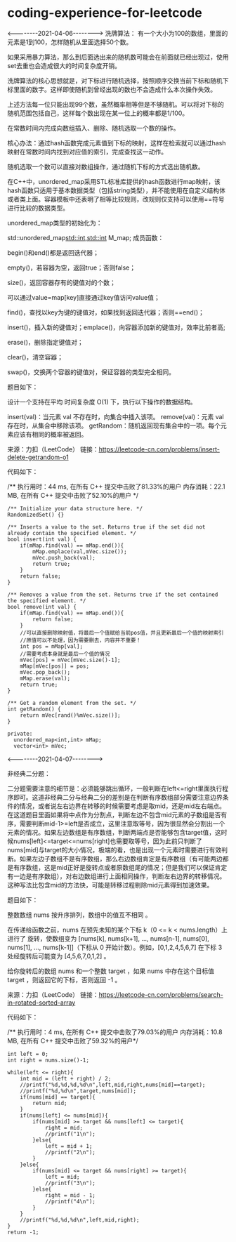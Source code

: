 # coding-experience-for-leetcode

<--------2021-04-06-------->
洗牌算法：
有一个大小为100的数组，里面的元素是1到100，怎样随机从里面选择50个数。

如果采用暴力算法，那么到后面选出来的随机数可能会在前面就已经出现过，使用set去重也会造成很大的时间复杂度开销。

洗牌算法的核心思想就是，对下标进行随机选择，按照顺序交换当前下标和随机下标里面的数字。这样即使随机到曾经出现的数也不会造成什么本次操作失效。

上述方法每一位只能出现99个数，虽然概率相等但是不够随机。可以将对下标的随机范围包括自己，这样每个数出现在某一位上的概率都是1/100。

在常数时间内完成向数组插入、删除、随机选取一个数的操作。

核心办法：通过hash函数完成元素值到下标的映射，这样在检索就可以通过hash映射在常数时间内找到对应值的索引，完成查找这一动作。

随机选取一个数可以直接对数组操作，通过随机下标的方式选出随机数。

在C++中，unordered_map采用STL标准库提供的hash函数进行map映射，该hash函数只适用于基本数据类型（包括string类型），并不能使用在自定义结构体或者类上面。容器模板中还表明了相等比较规则，改规则仅支持可以使用==符号进行比较的数据类型。

unordered_map类型的初始化为：

std::unordered_map<std::int,std::int> M_map;
成员函数：

begin()和end()都是返回迭代器；

empty()，若容器为空，返回true；否则false；

size()，返回容器存有的键值对的个数；

可以通过value=map[key]直接通过key值访问value值；

find()，查找以key为键的键值对，如果找到返回迭代器；否则==end()；

insert()，插入新的键值对；emplace()，向容器添加新的键值对，效率比前者高;

erase()，删除指定键值对；

clear()，清空容器；

swap()，交换两个容器的键值对，保证容器的类型完全相同。

题目如下：

设计一个支持在平均 时间复杂度 O(1) 下，执行以下操作的数据结构。

insert(val)：当元素 val 不存在时，向集合中插入该项。
remove(val)：元素 val 存在时，从集合中移除该项。
getRandom：随机返回现有集合中的一项。每个元素应该有相同的概率被返回。

来源：力扣（LeetCode）
链接：https://leetcode-cn.com/problems/insert-delete-getrandom-o1

代码如下：

/** 执行用时：44 ms, 在所有 C++ 提交中击败了81.33%的用户
    内存消耗：22.1 MB, 在所有 C++ 提交中击败了52.10%的用户 */


    /** Initialize your data structure here. */
    RandomizedSet() {}
    
    /** Inserts a value to the set. Returns true if the set did not already contain the specified element. */
    bool insert(int val) {
        if(mMap.find(val) == mMap.end()){
            mMap.emplace(val,mVec.size());
            mVec.push_back(val);
            return true;
        }
        return false;
    }
    
    /** Removes a value from the set. Returns true if the set contained the specified element. */
    bool remove(int val) {
        if(mMap.find(val) == mMap.end()){
            return false;
        }
        //可以直接删除映射值，将最后一个值赋给当前pos值，并且更新最后一个值的映射索引
        //原值可以不处理，因为需要删去，内容并不重要！
        int pos = mMap[val];
        //需要考虑本身就是最后一个值的情况
        mVec[pos] = mVec[mVec.size()-1];
        mMap[mVec[pos]] = pos;
        mVec.pop_back();
        mMap.erase(val);
        return true;
    }
    
    /** Get a random element from the set. */
    int getRandom() {
        return mVec[rand()%mVec.size()];
    }

    private:
      unordered_map<int,int> mMap;
      vector<int> mVec;
      
      
      
      
<--------2021-04-07-------->

非经典二分题：

二分题需要注意的细节是：必须能够跳出循环，一般判断在left<=right里面执行程序即可。这道非经典二分与经典二分的差别是在判断有序数组部分需要注意边界条件的情况，或者说左右边界在转移的时候需要考虑是取mid，还是mid左右端点。在这道题目里面如果将中点作为分割点，判断左边不包含mid元素的子数组是否有序，需要判断mid-1>=left是否成立，这里注意取等号，因为很显然会分割出一个元素的情况。如果左边数组是有序数组，判断两端点是否能够包含target值，这时候nums[left]<=target<=nums[right]也需要取等号，因为此前只判断了nums[mid]与target的大小情况，极端的看，也是出现一个元素时需要进行有效判断。如果左边子数组不是有序数组，那么右边数组肯定是有序数组（有可能两边都是有序数组，这是mid正好是旋转点或者原数组尾的情况；但是我们可以保证肯定有一边是有序数组），对右边数组进行上面相同操作，判断左右边界的转移情况。这种写法比包含mid的方法快，可能是转移过程剔除mid元素得到加速效果。

题目如下：

整数数组 nums 按升序排列，数组中的值互不相同 。

在传递给函数之前，nums 在预先未知的某个下标 k（0 <= k < nums.length）上进行了 旋转，使数组变为 [nums[k], nums[k+1], ..., nums[n-1], nums[0], nums[1], ..., nums[k-1]]（下标从 0 开始计数）。例如，[0,1,2,4,5,6,7] 在下标 3 处经旋转后可能变为 [4,5,6,7,0,1,2] 。

给你旋转后的数组 nums 和一个整数 target ，如果 nums 中存在这个目标值 target ，则返回它的下标，否则返回 -1 。

来源：力扣（LeetCode）
链接：https://leetcode-cn.com/problems/search-in-rotated-sorted-array

代码如下：

/** 执行用时：4 ms, 在所有 C++ 提交中击败了79.03%的用户
    内存消耗：10.8 MB, 在所有 C++ 提交中击败了59.32%的用户*/

    int left = 0;
    int right = nums.size()-1;

    while(left <= right){
        int mid = (left + right) / 2;
        //printf("%d,%d,%d,%d\n",left,mid,right,nums[mid]==target);
        //printf("%d,%d\n",target,nums[mid]);
        if(nums[mid] == target){
            return mid;
        } 
        if(nums[left] <= nums[mid]){
            if(nums[mid] >= target && nums[left] <= target){
                right = mid;
                //printf("1\n");
            }else{
                left = mid + 1;
                //printf("2\n");
            }
        }else{
            if(nums[mid] <= target && nums[right] >= target){
                left = mid;
                //printf("3\n");
            }else{
                right = mid - 1;
                //printf("4\n");
            }
        }
        //printf("%d,%d,%d\n",left,mid,right);
    }
    return -1;





